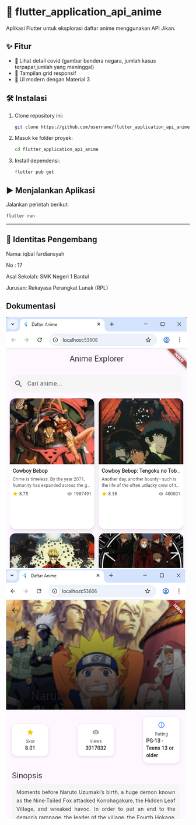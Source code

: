 # 📱 flutter\_application\_api\_anime

Aplikasi Flutter untuk eksplorasi daftar anime menggunakan API Jikan.

## ✨ Fitur

* 📄 Lihat detail covid (gambar bendera negara, jumlah kasus terpapar,jumlah yang meninggal)
* 🧱 Tampilan grid responsif
* 🎨 UI modern dengan Material 3

## 🛠️ Instalasi

1. Clone repository ini:

   ```sh
   git clone https://github.com/username/flutter_application_api_anime.git
   ```

2. Masuk ke folder proyek:

   ```sh
   cd flutter_application_api_anime
   ```

3. Install dependensi:

   ```sh
   flutter pub get
   ```

## ▶️ Menjalankan Aplikasi

Jalankan perintah berikut:

```sh
flutter run
```

---
## 👤 Identitas Pengembang
Nama: iqbal fardiansyah

No : 17

Asal Sekolah: SMK Negeri 1 Bantul

Jurusan: Rekayasa Perangkat Lunak (RPL)


## Dokumentasi
![image alt](https://github.com/Rifai-hub24/tugas-api-/blob/c332df5140765cffeb931480cffee6f5b95d8587/Screenshot%202025-07-31%20124911.png)
![image alt](https://github.com/Rifai-hub24/tugas-api-/blob/3a4627f9f445d8036e80ace8b502bddeeb74575b/Screenshot%202025-07-31%20125030.png)
